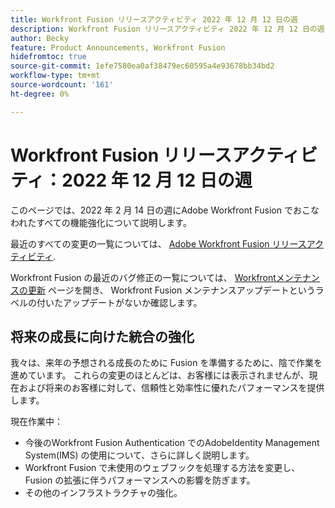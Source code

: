 ```yaml
---
title: Workfront Fusion リリースアクティビティ 2022 年 12 月 12 日の週
description: Workfront Fusion リリースアクティビティ 2022 年 12 月 12 日の週
author: Becky
feature: Product Announcements, Workfront Fusion
hidefromtoc: true
source-git-commit: 1efe7580ea0af38479ec60595a4e93678bb34bd2
workflow-type: tm+mt
source-wordcount: '161'
ht-degree: 0%

---
```


# Workfront Fusion リリースアクティビティ：2022 年 12 月 12 日の週

このページでは、2022 年 2 月 14 日の週にAdobe Workfront Fusion でおこなわれたすべての機能強化について説明します。

最近のすべての変更の一覧については、 [Adobe Workfront Fusion リリースアクティビティ](../../../product-announcements/product-releases/fusion-release-activity/fusion-release-activity.md).

Workfront Fusion の最近のバグ修正の一覧については、 [Workfrontメンテナンスの更新](https://one.workfront.com/s/article/Workfront-Maintenance-Updates-1882317350) ページを開き、 Workfront Fusion メンテナンスアップデートというラベルの付いたアップデートがないか確認します。

## 将来の成長に向けた統合の強化

我々は、来年の予想される成長のために Fusion を準備するために、陰で作業を進めています。 これらの変更のほとんどは、お客様には表示されませんが、現在および将来のお客様に対して、信頼性と効率性に優れたパフォーマンスを提供します。


現在作業中：

* 今後のWorkfront Fusion Authentication でのAdobeIdentity Management System(IMS) の使用について、さらに詳しく説明します。
* Workfront Fusion で未使用のウェブフックを処理する方法を変更し、Fusion の拡張に伴うパフォーマンスへの影響を防ぎます。
* その他のインフラストラクチャの強化。
